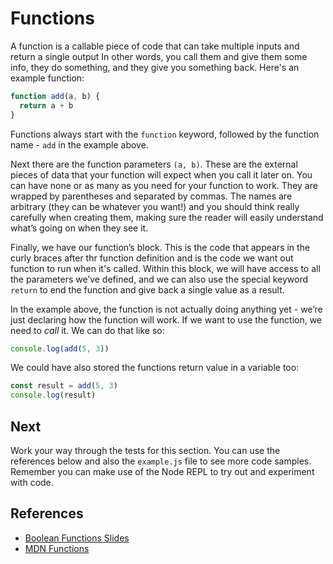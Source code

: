 # Functions

A function is a callable piece of code that can take multiple inputs and return a single output In other words, you call them and give them some info, they do something, and they give you something back. Here's an example function:

```javascript
function add(a, b) {
  return a + b
}
```

Functions always start with the `function` keyword, followed by the function name - `add` in the example above. 

Next there are the function parameters `(a, b)`. These are the external pieces of data that your function will expect when you call it later on. You can have none or as many as you need for your function to work. They are wrapped by parentheses and separated by commas. The names are arbitrary (they can be whatever you want!) and you should think really carefully when creating them, making sure the reader will easily understand what’s going on when they see it.

Finally, we have our function’s block. This is the code that appears in the curly braces after thr function definition and is the code we want out function to run when it's called. Within this block, we will have access to all the parameters we’ve defined, and we can also use the special keyword `return` to end the function and give back a single value as a result.

In the example above, the function is not actually doing anything yet - we’re just declaring how the function will work. If we want to use the function, we need to *call* it. We can do that like so:

```javascript
console.log(add(5, 3))
```

We could have also stored the functions return value in a variable too:

```javascript
const result = add(5, 3)
console.log(result)
```

## Next
Work your way through the tests for this section. You can use the references below and also
the `example.js` file to see more code samples. Remember you can make use of the Node REPL 
to try out and experiment with code.

## References
* [Boolean Functions Slides](https://docs.google.com/presentation/d/1kRRzKyDw6WvfydFBDWTRHMRDeyoAoGd8KmoyAdOf6r0/edit#slide=id.gd46f8ee6d4_0_23)
* [MDN Functions](https://developer.mozilla.org/en-US/docs/Web/JavaScript/Guide/Functions)